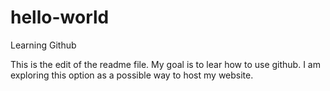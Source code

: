 # hello-world
Learning Github

This is the edit of the readme file. My goal is to lear how to use github. 
I am exploring this option as a possible way to host my website.
